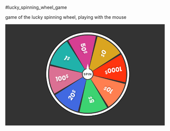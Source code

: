 #lucky_spinning_wheel_game

game of the lucky spinning wheel, playing with the mouse

![Alt text](Lucky_Spinning_Wheel_Game.png)